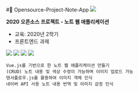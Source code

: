 #🐥 Opensource-Project-Note-App
![](https://github.com/dua9920/Open-Source-Note-App/blob/main/src/assets/noteKnock.png)

<b>2020 오픈소스 프로젝트 - 노트 웹 애플리케이션</b>
- 교육: 2020년 2학기
- 프론트엔드 과제

<img src="https://img.shields.io/badge/Vue.js-4FC08D?style=flat-square&logo=Vue.js&logoColor=white"/></a>
<img src="https://img.shields.io/badge/HTML-E34F26?style=flat-square&logo=HTML5&logoColor=white"/></a>
<img src="https://img.shields.io/badge/CSS-1572B6?style=flat-square&logo=CSS3&logoColor=white"/></a>
<img src="https://img.shields.io/badge/Node.js-339933?style=flat-square&logo=Node.js&logoColor=white"/></a>


```
Vue.js를 기반으로 한 노트 웹 애플리케이션 만들기
(CRUD) 노트 내용 및 색상 수정이 가능하며 이미지 업로드 가능
텐서플로우.js를 활용하여 이미지 객체 인식
네이버 API 사용 노트 내용 번역 및 이미지 감정 인식
```
